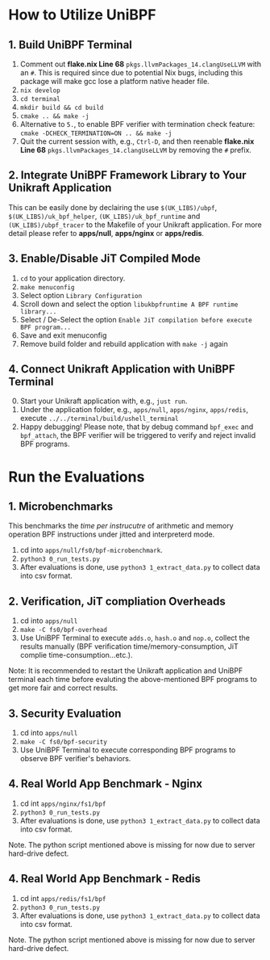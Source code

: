 # How to Utilize UniBPF
## 1. Build UniBPF Terminal

1. Comment out **flake.nix Line 68** `pkgs.llvmPackages_14.clangUseLLVM` with an `#`. This is required since due to potential Nix bugs, including this package will make gcc lose a platform native header file.
2. `nix develop`
3. `cd terminal`
4. `mkdir build && cd build`
5. `cmake .. && make -j` 
6. Alternative to `5.`, to enable BPF verifier with termination check feature: `cmake -DCHECK_TERMINATION=ON .. && make -j`
7. Quit the current session with, e.g., `Ctrl-D`, and then reenable **flake.nix Line 68** `pkgs.llvmPackages_14.clangUseLLVM` by removing the `#` prefix.

## 2. Integrate UniBPF Framework Library to Your Unikraft Application
This can be easily done by declairing the use `$(UK_LIBS)/ubpf`, `$(UK_LIBS)/uk_bpf_helper`, `(UK_LIBS)/uk_bpf_runtime` and `(UK_LIBS)/ubpf_tracer` to the Makefile of your Unikraft application. For more detail please refer to **apps/null**, **apps/nginx** or **apps/redis**.

## 3. Enable/Disable JiT Compiled Mode
1. `cd` to your application directory.
1. `make menuconfig`
1. Select option `Library Configuration`
1. Scroll down and select the option `libukbpfruntime A BPF runtime library...`
1. Select / De-Select the option `Enable JiT compilation before execute BPF program...`
1. Save and exit menuconfig
1. Remove build folder and rebuild application with `make -j` again

## 4. Connect Unikraft Application with UniBPF Terminal
0. Start your Unikraft application with, e.g., `just run`.
1. Under the application folder, e.g., `apps/null`, `apps/nginx`, `apps/redis`, execute `../../terminal/build/ushell_terminal`
2. Happy debugging! Please note, that by debug command `bpf_exec` and `bpf_attach`, the BPF verifier will be triggered to verify and reject invalid BPF programs. 


# Run the Evaluations
## 1. Microbenchmarks
This benchmarks the *time per instrucutre* of arithmetic and memory operation BPF instructions under jitted and interpreterd mode. 

1. cd into `apps/null/fs0/bpf-microbenchmark`.
1. `python3 0_run_tests.py`
1. After evaluations is done, use `python3 1_extract_data.py` to collect data into csv format.

## 2. Verification, JiT compliation Overheads
1. cd into `apps/null`
1. `make -C fs0/bpf-overhead`
1. Use UniBPF Terminal to execute `adds.o`, `hash.o` and `nop.o`, collect the results manually (BPF verification time/memory-consumption, JiT complie time-consumption...etc.).

Note: It is recommended to restart the Unikraft application and UniBPF terminal each time before evaluting the above-mentioned BPF programs to get more fair and correct results. 

## 3. Security Evaluation
1. cd into `apps/null`
1. `make -C fs0/bpf-security`
1. Use UniBPF Terminal to execute corresponding BPF programs to observe BPF verifier's behaviors.

## 4. Real World App Benchmark - Nginx
1. cd int `apps/nginx/fs1/bpf`
1. `python3 0_run_tests.py`
1. After evaluations is done, use `python3 1_extract_data.py` to collect data into csv format.

Note. The python script mentioned above is missing for now due to server hard-drive defect.

## 4. Real World App Benchmark - Redis
1. cd int `apps/redis/fs1/bpf`
1. `python3 0_run_tests.py`
1. After evaluations is done, use `python3 1_extract_data.py` to collect data into csv format.

Note. The python script mentioned above is missing for now due to server hard-drive defect.